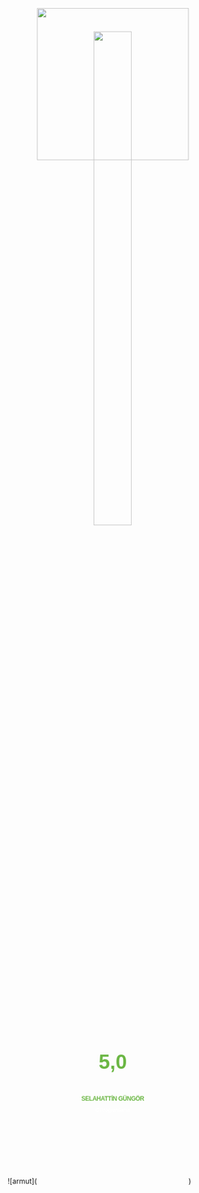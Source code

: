 ![armut](<span style='display: inline-block !important; text-align: center !important; width: 300px !important; line-height: 1.2 !important; font-family: Trebuchet MS, Helvetica, Arial, sans-serif !important;'><a title="Selahattin Güngör C Programlama Armut" href='https://armut.com/hizmetveren/selahattin-gungor-istanbul-uskudar-c-programlama_11769324' style='background: none !important; padding: 0 !important; border: 0 !important;'><img src='https://cdn.armut.com/images/reviews-badge.png' width=300 style='padding:0 !important; border: 0 !important;' /></a><span style="position: relative !important; top: -254px !important;"><img src='https://cdn.armut.com/images/armut-header-logo-colour@2x.png' style='display: block; width: 50%; margin: auto;' /></span><span style="position: relative !important; top: -194px !important;"><a href="https://armut.com/hizmetveren/selahattin-gungor-istanbul-uskudar-c-programlama_11769324" style="display: block; margin: auto; text-decoration: none !important; font-size: 40px !important; color: rgb(108,183,69) !important; font-weight: bold !important;">5,0</a></span><span style="position: relative !important; top: -152px !important;"><a href="https://armut.com/hizmetveren/selahattin-gungor-istanbul-uskudar-c-programlama_11769324" style="display: block; margin: auto; text-decoration: none !important; font-size: 12px !important; color: rgb(108,183,69) !important; font-weight: bold !important; letter-spacing: -0.5px !important;">SELAHATTİN GÜNGÖR</a></span><span style="position: relative !important; top: -142px !important;"><a href="https://armut.com/hizmetveren/selahattin-gungor-istanbul-uskudar-c-programlama_11769324" style="display: block; margin: auto; text-decoration: none !important; font-size: 10px !important; color: rgb(255,255,255) !important; font-weight: bold !important; letter-spacing: -0.5px !important;">C Programlama</a></span></span>)
